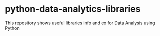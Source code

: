 # python-data-analytics-libraries
This repository shows useful libraries info and ex for Data Analysis using Python
